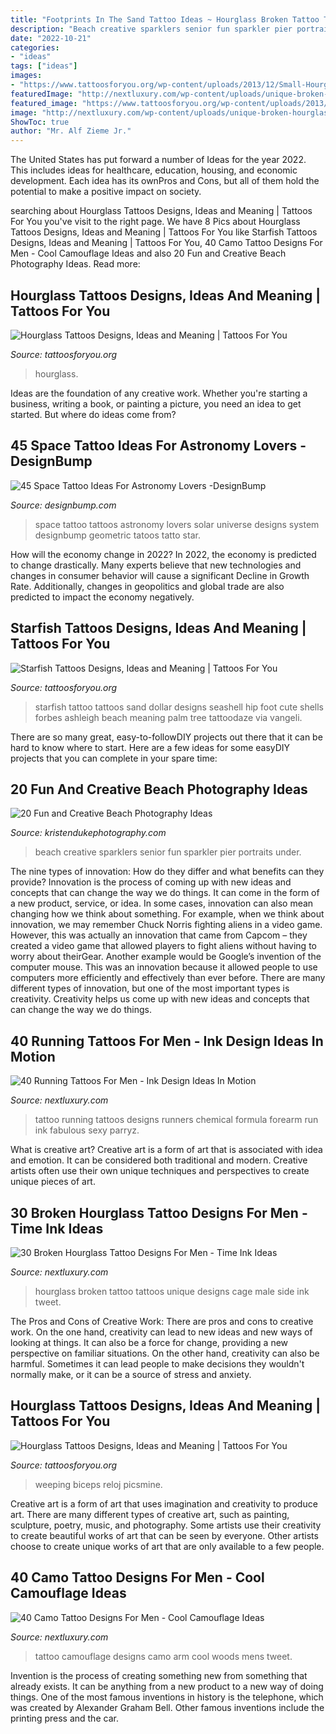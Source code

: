 ```yaml
---
title: "Footprints In The Sand Tattoo Ideas ~ Hourglass Broken Tattoo Tattoos Unique Designs Cage Male Side Ink Tweet"
description: "Beach creative sparklers senior fun sparkler pier portraits under"
date: "2022-10-21"
categories:
- "ideas"
tags: ["ideas"]
images:
- "https://www.tattoosforyou.org/wp-content/uploads/2013/12/Small-Hourglass-Tattoo.jpg"
featuredImage: "http://nextluxury.com/wp-content/uploads/unique-broken-hourglass-male-rib-cage-side-tattoos.jpg"
featured_image: "https://www.tattoosforyou.org/wp-content/uploads/2013/11/Hourglass-Tattoo-Design.jpg"
image: "http://nextluxury.com/wp-content/uploads/unique-broken-hourglass-male-rib-cage-side-tattoos.jpg"
ShowToc: true
author: "Mr. Alf Zieme Jr."
---
```



The United States has put forward a number of Ideas for the year 2022. This includes ideas for healthcare, education, housing, and economic development. Each idea has its ownPros and Cons, but all of them hold the potential to make a positive impact on society.

	

		
searching about Hourglass Tattoos Designs, Ideas and Meaning | Tattoos For You you've visit to the right page. We have 8 Pics about Hourglass Tattoos Designs, Ideas and Meaning | Tattoos For You like Starfish Tattoos Designs, Ideas and Meaning | Tattoos For You, 40 Camo Tattoo Designs For Men - Cool Camouflage Ideas and also 20 Fun and Creative Beach Photography Ideas. Read more:
		
    
## Hourglass Tattoos Designs, Ideas And Meaning | Tattoos For You

<img loading=lazy src="https://www.tattoosforyou.org/wp-content/uploads/2013/12/Small-Hourglass-Tattoo.jpg" onerror="this.onerror=null;this.src='https://tse2.mm.bing.net/th?id=OIP.YyrMhVoO_9J9of5M0loeEgHaJ4&amp;pid=15.1';" alt="Hourglass Tattoos Designs, Ideas and Meaning | Tattoos For You">

_Source: tattoosforyou.org_

>hourglass. 

	

Ideas are the foundation of any creative work. Whether you're starting a business, writing a book, or painting a picture, you need an idea to get started. But where do ideas come from?

    
## 45 Space Tattoo Ideas For Astronomy Lovers -DesignBump

<img loading=lazy src="http://designbump.com/wp-content/uploads/2014/12/space-star-tattoos-9.jpg" onerror="this.onerror=null;this.src='https://tse1.mm.bing.net/th?id=OIP.rER4qO4In5X-l_iDPL4dpQHaKz&amp;pid=15.1';" alt="45 Space Tattoo Ideas For Astronomy Lovers -DesignBump">

_Source: designbump.com_

>space tattoo tattoos astronomy lovers solar universe designs system designbump geometric tatoos tatto star. 

	

How will the economy change in 2022?
In 2022, the economy is predicted to change drastically. Many experts believe that new technologies and changes in consumer behavior will cause a significant Decline in Growth Rate. Additionally, changes in geopolitics and global trade are also predicted to impact the economy negatively.

    
## Starfish Tattoos Designs, Ideas And Meaning | Tattoos For You

<img loading=lazy src="https://www.tattoosforyou.org/wp-content/uploads/2016/03/Starfish-Tattoo-Designs.jpg" onerror="this.onerror=null;this.src='https://tse1.mm.bing.net/th?id=OIP.MSYGKqOo35vm2pfaQTAtKAHaFh&amp;pid=15.1';" alt="Starfish Tattoos Designs, Ideas and Meaning | Tattoos For You">

_Source: tattoosforyou.org_

>starfish tattoo tattoos sand dollar designs seashell hip foot cute shells forbes ashleigh beach meaning palm tree tattoodaze via vangeli. 

	

There are so many great, easy-to-followDIY projects out there that it can be hard to know where to start. Here are a few ideas for some easyDIY projects that you can complete in your spare time: 

    
## 20 Fun And Creative Beach Photography Ideas

<img loading=lazy src="https://www.kristendukephotography.com/wp-content/uploads/2015/03/sparklers-e1427817322121.jpg" onerror="this.onerror=null;this.src='https://tse3.mm.bing.net/th?id=OIP.giD5GYxJIWy_GWmSF1HjZgHaLH&amp;pid=15.1';" alt="20 Fun and Creative Beach Photography Ideas">

_Source: kristendukephotography.com_

>beach creative sparklers senior fun sparkler pier portraits under. 

	

The nine types of innovation: How do they differ and what benefits can they provide?
Innovation is the process of coming up with new ideas and concepts that can change the way we do things. It can come in the form of a new product, service, or idea. In some cases, innovation can also mean changing how we think about something. For example, when we think about innovation, we may remember Chuck Norris fighting aliens in a video game. However, this was actually an innovation that came from Capcom – they created a video game that allowed players to fight aliens without having to worry about theirGear. Another example would be Google’s invention of the computer mouse. This was an innovation because it allowed people to use computers more efficiently and effectively than ever before. There are many different types of innovation, but one of the most important types is creativity. Creativity helps us come up with new ideas and concepts that can change the way we do things.

    
## 40 Running Tattoos For Men - Ink Design Ideas In Motion

<img loading=lazy src="http://nextluxury.com/wp-content/uploads/black-ink-chemical-formula-runners-high-male-inner-forearm-tattoo-design-ideas.jpg" onerror="this.onerror=null;this.src='https://tse3.mm.bing.net/th?id=OIP.4tOtKtf8wuTJLmF3QpcgZAHaHa&amp;pid=15.1';" alt="40 Running Tattoos For Men - Ink Design Ideas In Motion">

_Source: nextluxury.com_

>tattoo running tattoos designs runners chemical formula forearm run ink fabulous sexy parryz. 

	

What is creative art?
Creative art is a form of art that is associated with idea and emotion. It can be considered both traditional and modern. Creative artists often use their own unique techniques and perspectives to create unique pieces of art.

    
## 30 Broken Hourglass Tattoo Designs For Men - Time Ink Ideas

<img loading=lazy src="http://nextluxury.com/wp-content/uploads/unique-broken-hourglass-male-rib-cage-side-tattoos.jpg" onerror="this.onerror=null;this.src='https://tse4.mm.bing.net/th?id=OIP.ANYDsJjvAJzGylP-jvfn8wHaG1&amp;pid=15.1';" alt="30 Broken Hourglass Tattoo Designs For Men - Time Ink Ideas">

_Source: nextluxury.com_

>hourglass broken tattoo tattoos unique designs cage male side ink tweet. 

	

The Pros and Cons of Creative Work:
There are pros and cons to creative work. On the one hand, creativity can lead to new ideas and new ways of looking at things. It can also be a force for change, providing a new perspective on familiar situations. On the other hand, creativity can also be harmful. Sometimes it can lead people to make decisions they wouldn't normally make, or it can be a source of stress and anxiety.

    
## Hourglass Tattoos Designs, Ideas And Meaning | Tattoos For You

<img loading=lazy src="https://www.tattoosforyou.org/wp-content/uploads/2013/11/Hourglass-Tattoo-Design.jpg" onerror="this.onerror=null;this.src='https://tse1.mm.bing.net/th?id=OIP.ULnvnA3xwThXwLc-bl7oIwHaJ4&amp;pid=15.1';" alt="Hourglass Tattoos Designs, Ideas and Meaning | Tattoos For You">

_Source: tattoosforyou.org_

>weeping biceps reloj picsmine. 

	

Creative art is a form of art that uses imagination and creativity to produce art. There are many different types of creative art, such as painting, sculpture, poetry, music, and photography. Some artists use their creativity to create beautiful works of art that can be seen by everyone. Other artists choose to create unique works of art that are only available to a few people.

    
## 40 Camo Tattoo Designs For Men - Cool Camouflage Ideas

<img loading=lazy src="http://nextluxury.com/wp-content/uploads/mens-woods-camouflage-tattoo-designs-on-arm.jpg" onerror="this.onerror=null;this.src='https://tse1.mm.bing.net/th?id=OIP.iAO6iPoQLZFj3sBcCmGyPAHaHd&amp;pid=15.1';" alt="40 Camo Tattoo Designs For Men - Cool Camouflage Ideas">

_Source: nextluxury.com_

>tattoo camouflage designs camo arm cool woods mens tweet. 

	

Invention is the process of creating something new from something that already exists. It can be anything from a new product to a new way of doing things. One of the most famous inventions in history is the telephone, which was created by Alexander Graham Bell. Other famous inventions include the printing press and the car.

